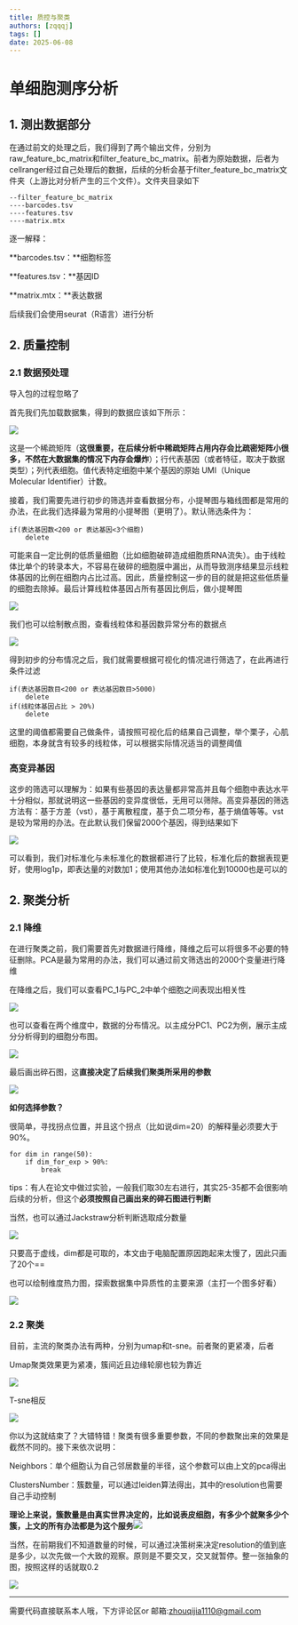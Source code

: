 ```yaml
---
title: 质控与聚类
authors: [zqqqj]
tags: []
date: 2025-06-08
---
```


# 单细胞测序分析

## 1. 测出数据部分

在通过前文的处理之后，我们得到了两个输出文件，分别为raw_feature_bc_matrix和filter_feature_bc_matrix。前者为原始数据，后者为cellranger经过自己处理后的数据，后续的分析会基于filter_feature_bc_matrix文件夹（上游比对分析产生的三个文件）。文件夹目录如下

```
--filter_feature_bc_matrix
----barcodes.tsv
----features.tsv
----matrix.mtx
```

逐一解释：

**barcodes.tsv：**细胞标签

**features.tsv：**基因ID

**matrix.mtx：**表达数据

后续我们会使用seurat（R语言）进行分析

## 2. 质量控制

### 2.1 数据预处理

导入包的过程忽略了

首先我们先加载数据集，得到的数据应该如下所示：

![](http://8.130.141.48/wp-content/uploads/2024/08/1.png)

这是一个稀疏矩阵（**这很重要，在后续分析中稀疏矩阵占用内存会比疏密矩阵小很多，不然在大数据集的情况下内存会爆炸**）；行代表基因（或者特征，取决于数据类型）；列代表细胞。值代表特定细胞中某个基因的原始 UMI（Unique Molecular Identifier）计数。

接着，我们需要先进行初步的筛选并查看数据分布，小提琴图与箱线图都是常用的办法，在此我们选择最为常用的小提琴图（更明了）。默认筛选条件为：

```
if(表达基因数<200 or 表达基因<3个细胞)
	delete
```

可能来自一定比例的低质量细胞（比如细胞破碎造成细胞质RNA流失）。由于线粒体比单个的转录本大，不容易在破碎的细胞膜中漏出，从而导致测序结果显示线粒体基因的比例在细胞内占比过高。因此，质量控制这一步的目的就是把这些低质量的细胞去除掉。最后计算线粒体基因占所有基因比例后，做小提琴图

![](http://8.130.141.48/wp-content/uploads/2024/08/2.png)

我们也可以绘制散点图，查看线粒体和基因数异常分布的数据点

![](http://8.130.141.48/wp-content/uploads/2024/08/3.png)

得到初步的分布情况之后，我们就需要根据可视化的情况进行筛选了，在此再进行条件过滤

```
if(表达基因数目<200 or 表达基因数目>5000)
	delete
if(线粒体基因占比 > 20%)
	delete
```

这里的阈值都需要自己做条件，请按照可视化后的结果自己调整，举个栗子，心肌细胞，本身就含有较多的线粒体，可以根据实际情况适当的调整阈值

### 高变异基因

这步的筛选可以理解为：如果有些基因的表达量都非常高并且每个细胞中表达水平十分相似，那就说明这一些基因的变异度很低，无用可以筛除。高变异基因的筛选方法有：基于方差（vst），基于离散程度，基于负二项分布，基于熵值等等。vst是较为常用的办法。在此默认我们保留2000个基因，得到结果如下

![](http://8.130.141.48/wp-content/uploads/2024/08/4.png)

可以看到，我们对标准化与未标准化的数据都进行了比较，标准化后的数据表现更好，使用log1p，即表达量的对数加1；使用其他办法如标准化到10000也是可以的

## 2. 聚类分析

### 2.1 降维

在进行聚类之前，我们需要首先对数据进行降维，降维之后可以将很多不必要的特征删除。PCA是最为常用的办法，我们可以通过前文筛选出的2000个变量进行降维

在降维之后，我们可以查看PC_1与PC_2中单个细胞之间表现出相关性

![](http://8.130.141.48/wp-content/uploads/2024/08/5.png)

也可以查看在两个维度中，数据的分布情况。以主成分PC1、PC2为例，展示主成分分析得到的细胞分布图。

![](http://8.130.141.48/wp-content/uploads/2024/08/6.png)

最后画出碎石图，这**直接决定了后续我们聚类所采用的参数**

![](http://8.130.141.48/wp-content/uploads/2024/08/7.png)

**如何选择参数？**

很简单，寻找拐点位置，并且这个拐点（比如说dim=20）的解释量必须要大于90%。

```
for dim in range(50):
	if dim_for_exp > 90%:
		break
```

tips：有人在论文中做过实验，一般我们取30左右进行，其实25-35都不会很影响后续的分析，但这个**必须按照自己画出来的碎石图进行判断**

当然，也可以通过Jackstraw分析判断选取成分数量

![](http://8.130.141.48/wp-content/uploads/2024/08/8.png)

只要高于虚线，dim都是可取的，本文由于电脑配置原因跑起来太慢了，因此只画了20个==

也可以绘制维度热力图，探索数据集中异质性的主要来源（主打一个图多好看）

![](http://8.130.141.48/wp-content/uploads/2024/08/9.png)



### 2.2 聚类

目前，主流的聚类办法有两种，分别为umap和t-sne。前者聚的更紧凑，后者

Umap聚类效果更为紧凑，簇间近且边缘轮廓也较为靠近

![](http://8.130.141.48/wp-content/uploads/2024/08/10.png)

T-sne相反

![](http://8.130.141.48/wp-content/uploads/2024/08/11.png)

你以为这就结束了？大错特错！聚类有很多重要参数，不同的参数聚出来的效果是截然不同的。接下来依次说明：

Neighbors：单个细胞认为自己邻居数量的半径，这个参数可以由上文的pca得出

ClustersNumber：簇数量，可以通过leiden算法得出，其中的resolution也需要自己手动控制

**理论上来说，簇数量是由真实世界决定的，比如说表皮细胞，有多少个就聚多少个簇，上文的所有办法都是为这个服务**![](http://8.130.141.48/wp-content/uploads/2024/08/13.png)

当然，在前期我们不知道数量的时候，可以通过决策树来决定resolution的值到底是多少，以次先做一个大致的观察。原则是不要交叉，交叉就暂停。整一张抽象的图，按照这样的话就取0.2

![](http://8.130.141.48/wp-content/uploads/2024/08/12.png)

************************************************************
需要代码直接联系本人哦，下方评论区or
邮箱:zhouqijia1110@gmail.com












